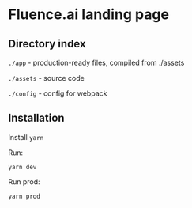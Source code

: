 # Fluence.ai landing page

## Directory index

`./app` - production-ready files, compiled from ./assets

`./assets` - source code

`./config` - config for webpack

## Installation

Install `yarn`

Run:

    yarn dev

Run prod:

    yarn prod
